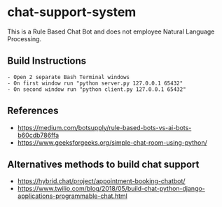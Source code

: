 # chat-support-system
This is a Rule Based Chat Bot and does not employee Natural Language Processing.

## Build Instructions
	- Open 2 separate Bash Terminal windows
	- On first window run "python server.py 127.0.0.1 65432"
	- On second window run "python client.py 127.0.0.1 65432"

## References 
- https://medium.com/botsupply/rule-based-bots-vs-ai-bots-b60cdb786ffa
- https://www.geeksforgeeks.org/simple-chat-room-using-python/

## Alternatives methods to build chat support
- https://hybrid.chat/project/appointment-booking-chatbot/
- https://www.twilio.com/blog/2018/05/build-chat-python-django-applications-programmable-chat.html
